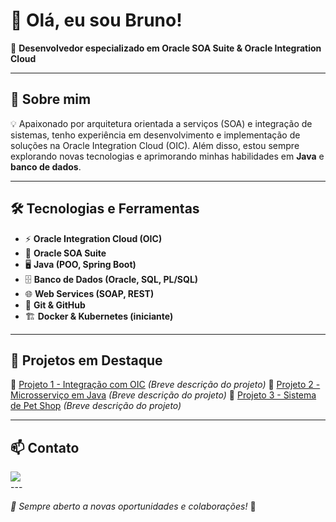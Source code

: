 # 👋 Olá, eu sou Bruno!

🎯 **Desenvolvedor especializado em Oracle SOA Suite & Oracle Integration Cloud**

---

## 🚀 Sobre mim
💡 Apaixonado por arquitetura orientada a serviços (SOA) e integração de sistemas, tenho experiência em desenvolvimento e implementação de soluções na Oracle Integration Cloud (OIC). Além disso, estou sempre explorando novas tecnologias e aprimorando minhas habilidades em **Java** e **banco de dados**.

---

## 🛠️ Tecnologias e Ferramentas

- ⚡ **Oracle Integration Cloud (OIC)**
- 🔗 **Oracle SOA Suite**
- 🖥️ **Java (POO, Spring Boot)**
- 🗄️ **Banco de Dados (Oracle, SQL, PL/SQL)**
- 🌐 **Web Services (SOAP, REST)**
- 🔧 **Git & GitHub**
- 🏗️ **Docker & Kubernetes (iniciante)**

---

## 📌 Projetos em Destaque
🔹 [Projeto 1 - Integração com OIC](#) *(Breve descrição do projeto)*
🔹 [Projeto 2 - Microsserviço em Java](#) *(Breve descrição do projeto)*
🔹 [Projeto 3 - Sistema de Pet Shop](#) *(Breve descrição do projeto)*

---

## 📫 Contato
  
<div>
<a href="https://www.linkedin.com/in/brunocamilodasilva" target="_blank"><img loading="lazy" src="https://img.shields.io/badge/-LinkedIn-%230077B5?style=for-the-badge&logo=linkedin&logoColor=white" target="_blank"></a>   
</div>
---

_📌 Sempre aberto a novas oportunidades e colaborações!_ 🚀
